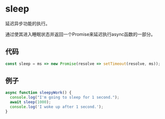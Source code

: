 # sleep

延迟异步功能的执行。

通过使其进入睡眠状态并返回一个Promise来延迟执行async函数的一部分。

## 代码

```js
const sleep = ms => new Promise(resolve => setTimeout(resolve, ms));
```

## 例子

```js
async function sleepyWork() {
  console.log("I'm going to sleep for 1 second.");
  await sleep(1000);
  console.log('I woke up after 1 second.');
}
```

